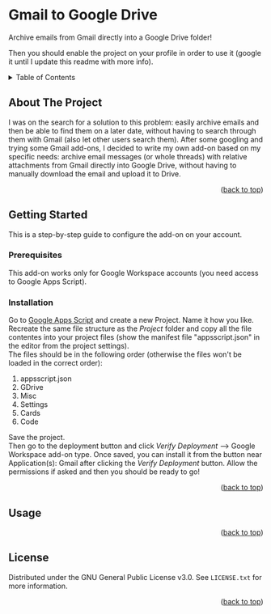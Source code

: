 <a name="readme-top"></a>

# Gmail to Google Drive
Archive emails from Gmail directly into a Google Drive folder!


Then you should enable the project on your profile in order to use it (google it until I update this readme with more info).

<!-- TABLE OF CONTENTS -->
<details>
  <summary>Table of Contents</summary>
  <ol>
    <li>
      <a href="#about-the-project">About The Project</a>
    </li>
    <li>
      <a href="#getting-started">Getting Started</a>
      <ul>
        <li><a href="#prerequisites">Prerequisites</a></li>
        <li><a href="#installation">Installation</a></li>
      </ul>
    </li>
    <li><a href="#usage">Usage</a></li>
    <li><a href="#license">License</a></li>
  </ol>
</details>


<!-- ABOUT THE PROJECT -->
## About The Project

I was on the search for a solution to this problem: easily archive emails and then be able to find them on a later date, without having to search through them with Gmail (also let other users search them). After some googling and trying some Gmail add-ons, I decided to write my own add-on based on my specific needs: archive email messages (or whole threads) with relative attachments from Gmail directly into Google Drive, without having to manually download the email and upload it to Drive.

<p align="right">(<a href="#readme-top">back to top</a>)</p>


<!-- GETTING STARTED -->
## Getting Started

This is a step-by-step guide to configure the add-on on your account.


### Prerequisites

This add-on works only for Google Workspace accounts (you need access to Google Apps Script).


### Installation

Go to [Google Apps Script](https://script.google.com) and create a new Project. Name it how you like.
<br>
Recreate the same file structure as the _Project_ folder and copy all the file contentes into your project files (show the manifest file "appsscript.json" in the editor from the project settings).
<br>
The files should be in the following order (otherwise the files won't be loaded in the correct order):
<ol>
  <li>appsscript.json</li>
  <li>GDrive</li>
  <li>Misc</li>
  <li>Settings</li>
  <li>Cards</li>
  <li>Code</li>
</ol>
Save the project.
<br>
Then go to the deployment button and click <i>Verify Deployment</i> --> Google Workspace add-on type. Once saved, you can install it from the button near Application(s): Gmail after clicking the <i>Verify Deployment</i> button. Allow the permissions if asked and then you should be ready to go!

<p align="right">(<a href="#readme-top">back to top</a>)</p>


<!-- USAGE EXAMPLES -->
## Usage



<p align="right">(<a href="#readme-top">back to top</a>)</p>



<!-- LICENSE -->
## License

Distributed under the GNU General Public License v3.0. See `LICENSE.txt` for more information.

<p align="right">(<a href="#readme-top">back to top</a>)</p>
